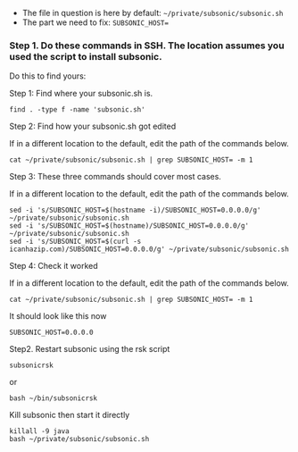 - The file in question is here by default: `~/private/subsonic/subsonic.sh`
- The part we need to fix: `SUBSONIC_HOST=`

### Step 1. Do these commands in SSH. The location assumes you used the script to install subsonic. ###

Do this to find yours:

Step 1: Find where your subsonic.sh is.

	find . -type f -name 'subsonic.sh'

Step 2: Find how your subsonic.sh got edited

If in a different location to the default, edit the path of the commands below.

	cat ~/private/subsonic/subsonic.sh | grep SUBSONIC_HOST= -m 1

Step 3: These three commands should cover most cases.

If in a different location to the default, edit the path of the commands below.

	sed -i 's/SUBSONIC_HOST=$(hostname -i)/SUBSONIC_HOST=0.0.0.0/g' ~/private/subsonic/subsonic.sh
	sed -i 's/SUBSONIC_HOST=$(hostname)/SUBSONIC_HOST=0.0.0.0/g' ~/private/subsonic/subsonic.sh
	sed -i 's/SUBSONIC_HOST=$(curl -s icanhazip.com)/SUBSONIC_HOST=0.0.0.0/g' ~/private/subsonic/subsonic.sh

Step 4: Check it worked

If in a different location to the default, edit the path of the commands below.

	cat ~/private/subsonic/subsonic.sh | grep SUBSONIC_HOST= -m 1

It should look like this now

	SUBSONIC_HOST=0.0.0.0

Step2. Restart subsonic using the rsk script

	subsonicrsk

or

	bash ~/bin/subsonicrsk

Kill subsonic then start it directly

	killall -9 java
	bash ~/private/subsonic/subsonic.sh